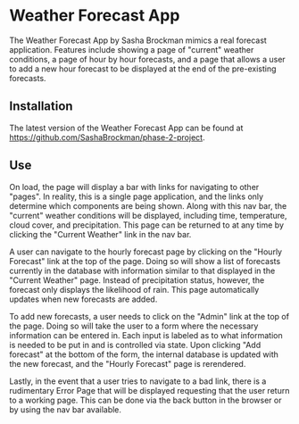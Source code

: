 # Weather Forecast App
The Weather Forecast App by Sasha Brockman mimics a real forecast application. Features include showing a page of "current" weather conditions, a page of hour by hour forecasts, and a page that allows a user to add a new hour forecast to be displayed at the end of the pre-existing forecasts.

## Installation
The latest version of the Weather Forecast App can be found at https://github.com/SashaBrockman/phase-2-project.

## Use
On load, the page will display a bar with links for navigating to other "pages". In reality, this is a single page application, and the links only determine which components are being shown. Along with this nav bar, the "current" weather conditions will be displayed, including time, temperature, cloud cover, and precipitation. This page can be returned to at any time by clicking the "Current Weather" link in the nav bar.

A user can navigate to the hourly forecast page by clicking on the "Hourly Forecast" link at the top of the page. Doing so will show a list of forecasts currently in the database with information similar to that displayed in the "Current Weather" page. Instead of precipitation status, however, the forecast only displays the likelihood of rain. This page automatically updates when new forecasts are added.

To add new forecasts, a user needs to click on the "Admin" link at the top of the page. Doing so will take the user to a form where the necessary information can be entered in. Each input is labeled as to what information is needed to be put in and is controlled via state. Upon clicking "Add forecast" at the bottom of the form, the internal database is updated with the new forecast, and the "Hourly Forecast" page is rerendered.

Lastly, in the event that a user tries to navigate to a bad link, there is a rudimentary Error Page that will be displayed requesting that the user return to a working page. This can be done via the back button in the browser or by using the nav bar available.
